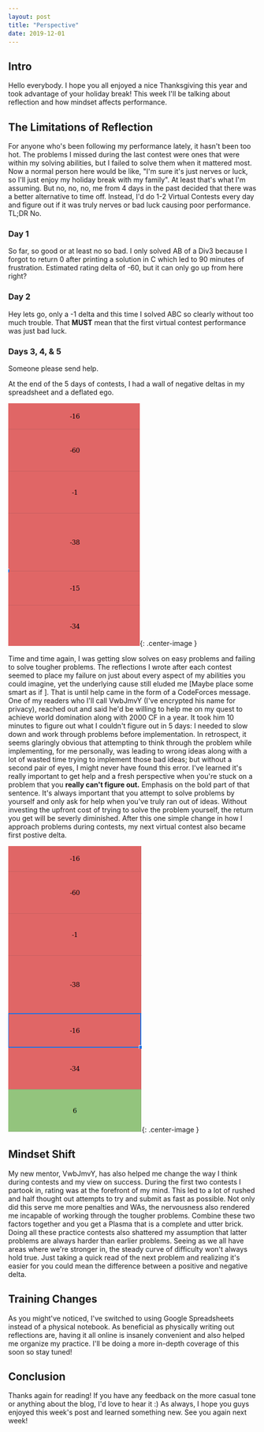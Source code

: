 ```yaml
---
layout: post
title: "Perspective"
date: 2019-12-01
---
```


## Intro
Hello everybody. I hope you all enjoyed a nice Thanksgiving this year and
took advantage of your holiday break! This week I'll be talking about
reflection and how mindset affects performance.

## The Limitations of Reflection
For anyone who's been following my performance lately, it hasn't been too hot.
The problems I missed during the last contest were ones that were within my
solving abilities, but I failed to solve them when it mattered most. Now a
normal person here would be like, "I'm sure it's just nerves or luck, so I'll
just enjoy my holiday break with my family". At least that's what I'm assuming.
But no, no, no, me from 4 days in the past decided that there was a better
alternative to time off.  Instead, I'd do 1-2 Virtual Contests every day and
figure out if it was truly nerves or bad luck causing poor performance. TL;DR
No. 

### Day 1
So far, so good or at least no so bad. I only solved AB of a Div3 because I
forgot to return 0 after printing a solution in C which led to 90 minutes of
frustration. Estimated rating delta of -60, but it can only go up from here right?

### Day 2
Hey lets go, only a -1 delta and this time I solved ABC so clearly without too
much trouble. That **MUST** mean that the first virtual contest performance was
just bad luck.

### Days 3, 4, & 5
Someone please send help.

At the end of the 5 days of contests, I had a wall of negative deltas in my
spreadsheet and a deflated ego.

![Great Wall of Red](/assets/the_great_red_wall.png){: .center-image }

Time and time again, I was getting slow solves on easy problems and failing to
solve tougher problems. The reflections I wrote after each contest seemed to
place my failure on just about every aspect of my abilities you could imagine,
yet the underlying cause still eluded me [Maybe place some smart as if ]. That
is until help came in the form of a CodeForces message. One of my readers who
I'll call VwbJmvY (I've encrypted his name for privacy), reached out and said
he'd be willing to help me on my quest to achieve world domination along with
2000 CF in a year. It took him 10 minutes to figure out what I couldn't figure
out in 5 days: I needed to slow down and work through problems before
implementation. In retrospect, it seems glaringly obvious that attempting to
think through the problem while implementing, for me personally, was leading
to wrong ideas along with a lot of wasted time trying to implement those bad
ideas; but without a second pair of eyes, I might never have found this error.
I've learned it's really important to get help and a fresh perspective when
you're stuck on a problem that you **really can't figure out.** Emphasis on the
bold part of that sentence.  It's always important that you attempt to solve
problems by yourself and only ask for help when you've truly ran out of ideas.
Without investing the upfront cost of trying to solve the problem yourself, the
return you get will be severly diminished. After this one simple change in how I
approach problems during contests, my next virtual contest also became first postive
delta.
 
![No Longer All Red](/assets/first_green.png){: .center-image }

## Mindset Shift
My new mentor, VwbJmvY, has also helped me change the way I think during
contests and my view on success. During the first two contests I partook in,
rating was at the forefront of my mind. This led to a lot of rushed and half
thought out attempts to try and submit as fast as possible. Not only did this
serve me more penalties and WAs, the nervousness also rendered me incapable of
working through the tougher problems. Combine these two factors together and you
get a Plasma that is a complete and utter brick. Doing all these practice
contests also shattered my assumption that latter problems are always harder
than earlier problems.  Seeing as we all have areas where we're stronger in, the
steady curve of difficulty won't always hold true. Just taking a quick read of
the next problem and realizing it's easier for you could mean the difference
between a positive and negative delta.

## Training Changes
As you might've noticed, I've switched to using Google Spreadsheets instead of a
physical notebook. As beneficial as physically writing out reflections are,
having it all online is insanely convenient and also helped me organize my
practice. I'll be doing a more in-depth coverage of this soon so stay tuned!

## Conclusion
Thanks again for reading! If you have any feedback on the more casual tone or
anything about the blog, I'd love to hear it :) As always, I hope you guys
enjoyed this week's post and learned something new. See you again next week!
